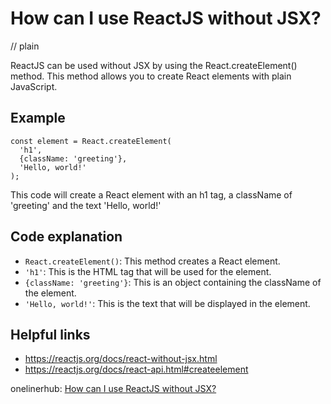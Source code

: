 # How can I use ReactJS without JSX?
// plain

ReactJS can be used without JSX by using the React.createElement() method. This method allows you to create React elements with plain JavaScript.

## Example

```
const element = React.createElement(
  'h1',
  {className: 'greeting'},
  'Hello, world!'
);
```

This code will create a React element with an h1 tag, a className of 'greeting' and the text 'Hello, world!'

## Code explanation

- `React.createElement()`: This method creates a React element.
- `'h1'`: This is the HTML tag that will be used for the element.
- `{className: 'greeting'}`: This is an object containing the className of the element.
- `'Hello, world!'`: This is the text that will be displayed in the element.

## Helpful links
- https://reactjs.org/docs/react-without-jsx.html
- https://reactjs.org/docs/react-api.html#createelement

onelinerhub: [How can I use ReactJS without JSX?](https://onelinerhub.com/reactjs/how-can-i-use-reactjs-without-jsx)